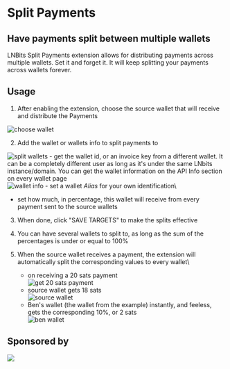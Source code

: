 # Split Payments

## Have payments split between multiple wallets

LNBits Split Payments extension allows for distributing payments across multiple wallets. Set it and forget it. It will keep splitting your payments across wallets forever.

## Usage

1. After enabling the extension, choose the source wallet that will receive and distribute the Payments

![choose wallet](https://i.imgur.com/nPQudqL.png)

2. Add the wallet or wallets info to split payments to

![split wallets](https://i.imgur.com/5hCNWpg.png) - get the wallet id, or an invoice key from a different wallet. It can be a completely different user as long as it's under the same LNbits instance/domain. You can get the wallet information on the API Info section on every wallet page\
 ![wallet info](https://i.imgur.com/betqflC.png) - set a wallet _Alias_ for your own identification\

- set how much, in percentage, this wallet will receive from every payment sent to the source wallets

3. When done, click "SAVE TARGETS" to make the splits effective

4. You can have several wallets to split to, as long as the sum of the percentages is under or equal to 100%

5. When the source wallet receives a payment, the extension will automatically split the corresponding values to every wallet\
   - on receiving a 20 sats payment\
     ![get 20 sats payment](https://i.imgur.com/BKp0xvy.png)
   - source wallet gets 18 sats\
     ![source wallet](https://i.imgur.com/GCxDZ5s.png)
   - Ben's wallet (the wallet from the example) instantly, and feeless, gets the corresponding 10%, or 2 sats\
     ![ben wallet](https://i.imgur.com/MfsccNa.png)

## Sponsored by

[![](https://cdn.shopify.com/s/files/1/0826/9235/files/cryptograffiti_logo_clear_background.png?v=1504730421)](https://cryptograffiti.com/)
